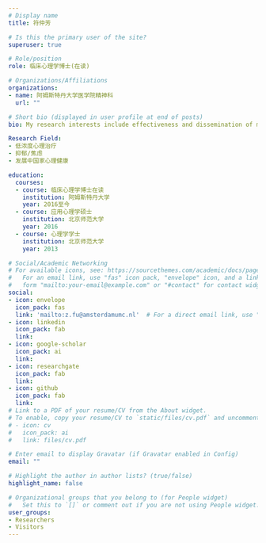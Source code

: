 ```yaml
---
# Display name
title: 符仲芳

# Is this the primary user of the site?
superuser: true

# Role/position
role: 临床心理学博士(在读)

# Organizations/Affiliations
organizations:
- name: 阿姆斯特丹大学医学院精神科
  url: ""

# Short bio (displayed in user profile at end of posts)
bio: My research interests include effectiveness and dissemination of minimal psychological treatment in China.

Research Field:
- 低浓度心理治疗
- 抑郁/焦虑
- 发展中国家心理健康

education:
  courses:
  - course: 临床心理学博士在读
    institution: 阿姆斯特丹大学
    year: 2016至今
  - course: 应用心理学硕士
    institution: 北京师范大学
    year: 2016
  - course: 心理学学士
    institution: 北京师范大学
    year: 2013

# Social/Academic Networking
# For available icons, see: https://sourcethemes.com/academic/docs/page-builder/#icons
#   For an email link, use "fas" icon pack, "envelope" icon, and a link in the
#   form "mailto:your-email@example.com" or "#contact" for contact widget.
social:
- icon: envelope
  icon_pack: fas
  link: 'mailto:z.fu@amsterdamumc.nl'  # For a direct email link, use "z.fu@amsterdamumc.nl".
- icon: linkedin
  icon_pack: fab
  link: 
- icon: google-scholar
  icon_pack: ai
  link: 
- icon: researchgate
  icon_pack: fab
  link:
- icon: github
  icon_pack: fab
  link: 
# Link to a PDF of your resume/CV from the About widget.
# To enable, copy your resume/CV to `static/files/cv.pdf` and uncomment the lines below.
# - icon: cv
#   icon_pack: ai
#   link: files/cv.pdf

# Enter email to display Gravatar (if Gravatar enabled in Config)
email: ""

# Highlight the author in author lists? (true/false)
highlight_name: false

# Organizational groups that you belong to (for People widget)
#   Set this to `[]` or comment out if you are not using People widget.
user_groups:
- Researchers
- Visitors
---
```




